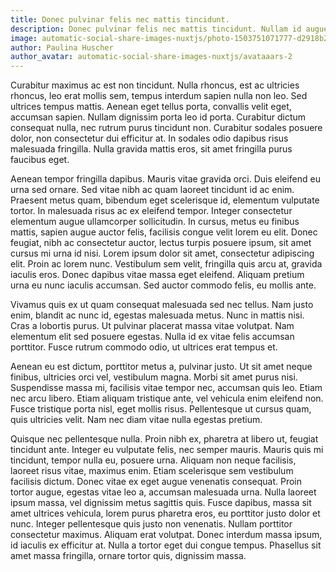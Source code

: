 ```yaml
---
title: Donec pulvinar felis nec mattis tincidunt.
description: Donec pulvinar felis nec mattis tincidunt. Nullam id augue accumsan, accumsan elit ut, fringilla turpis. Mauris commodo turpis ac ornare sagittis. Aliquam commodo, purus eu eleifend ultricies, nibh quam tempus erat, nec laoreet lectus tellus et mi. 
image: automatic-social-share-images-nuxtjs/photo-1503751071777-d2918b21bbd9
author: Paulina Huscher
author_avatar: automatic-social-share-images-nuxtjs/avataaars-2
---
```


Curabitur maximus ac est non tincidunt. Nulla rhoncus, est ac ultricies rhoncus, leo erat mollis sem, tempus interdum sapien nulla non leo. Sed ultrices tempus mattis. Aenean eget tellus porta, convallis velit eget, accumsan sapien. Nullam dignissim porta leo id porta. Curabitur dictum consequat nulla, nec rutrum purus tincidunt non. Curabitur sodales posuere dolor, non consectetur dui efficitur at. In sodales odio dapibus risus malesuada fringilla. Nulla gravida mattis eros, sit amet fringilla purus faucibus eget.

Aenean tempor fringilla dapibus. Mauris vitae gravida orci. Duis eleifend eu urna sed ornare. Sed vitae nibh ac quam laoreet tincidunt id ac enim. Praesent metus quam, bibendum eget scelerisque id, elementum vulputate tortor. In malesuada risus ac ex eleifend tempor. Integer consectetur elementum augue ullamcorper sollicitudin. In cursus, metus eu finibus mattis, sapien augue auctor felis, facilisis congue velit lorem eu elit. Donec feugiat, nibh ac consectetur auctor, lectus turpis posuere ipsum, sit amet cursus mi urna id nisi. Lorem ipsum dolor sit amet, consectetur adipiscing elit. Proin ac lorem nunc. Vestibulum sem velit, fringilla quis arcu at, gravida iaculis eros. Donec dapibus vitae massa eget eleifend. Aliquam pretium urna eu nunc iaculis accumsan. Sed auctor commodo felis, eu mollis ante.

Vivamus quis ex ut quam consequat malesuada sed nec tellus. Nam justo enim, blandit ac nunc id, egestas malesuada metus. Nunc in mattis nisi. Cras a lobortis purus. Ut pulvinar placerat massa vitae volutpat. Nam elementum elit sed posuere egestas. Nulla id ex vitae felis accumsan porttitor. Fusce rutrum commodo odio, ut ultrices erat tempus et.

Aenean eu est dictum, porttitor metus a, pulvinar justo. Ut sit amet neque finibus, ultricies orci vel, vestibulum magna. Morbi sit amet purus nisi. Suspendisse massa mi, facilisis vitae tempor nec, accumsan quis leo. Etiam nec arcu libero. Etiam aliquam tristique ante, vel vehicula enim eleifend non. Fusce tristique porta nisl, eget mollis risus. Pellentesque ut cursus quam, quis ultricies velit. Nam nec diam vitae nulla egestas pretium.

Quisque nec pellentesque nulla. Proin nibh ex, pharetra at libero ut, feugiat tincidunt ante. Integer eu vulputate felis, nec semper mauris. Mauris quis mi tincidunt, tempor nulla eu, posuere urna. Aliquam non neque facilisis, laoreet risus vitae, maximus enim. Etiam scelerisque sem vestibulum facilisis dictum. Donec vitae ex eget augue venenatis consequat. Proin tortor augue, egestas vitae leo a, accumsan malesuada urna. Nulla laoreet ipsum massa, vel dignissim metus sagittis quis. Fusce dapibus, massa sit amet ultrices vehicula, lorem purus pharetra eros, eu porttitor justo dolor et nunc. Integer pellentesque quis justo non venenatis. Nullam porttitor consectetur maximus. Aliquam erat volutpat. Donec interdum massa ipsum, id iaculis ex efficitur at. Nulla a tortor eget dui congue tempus. Phasellus sit amet massa fringilla, ornare tortor quis, dignissim massa.